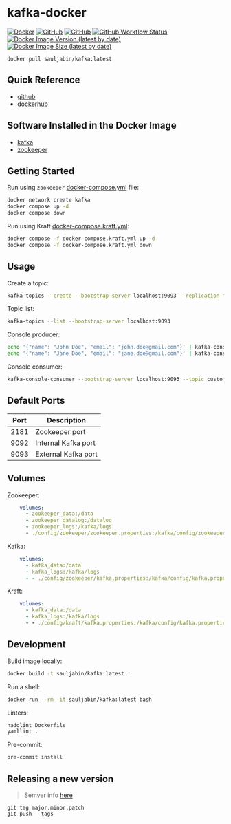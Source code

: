 # kafka-docker

<a href="https://www.docker.com/"><img alt="Docker" src="https://img.shields.io/badge/-docker-blue?logo=docker&logoColor=white"></a>
<a href="https://github.com/sauljabin/kafka-docker"><img alt="GitHub" src="https://img.shields.io/badge/status-active-brightgreen"></a>
<a href="https://github.com/sauljabin/kafka-docker/blob/main/LICENSE"><img alt="GitHub" src="https://img.shields.io/github/license/sauljabin/kafka-docker"></a>
<a href="https://github.com/sauljabin/kafka-docker/actions/workflows/main.yml"><img alt="GitHub Workflow Status" src="https://img.shields.io/github/workflow/status/sauljabin/kafka-docker/CI%20to%20Docker%20Hub"></a>
<a href="https://hub.docker.com/r/sauljabin/kafka"><img alt="Docker Image Version (latest by date)" src="https://img.shields.io/docker/v/sauljabin/kafka"></a>
<a href="https://hub.docker.com/r/sauljabin/kafka"><img alt="Docker Image Size (latest by date)" src="https://img.shields.io/docker/image-size/sauljabin/kafka"></a>

```
docker pull sauljabin/kafka:latest
```

## Quick Reference

- [github](https://github.com/sauljabin/kafka-docker)
- [dockerhub](https://hub.docker.com/r/sauljabin/kafka)

## Software Installed in the Docker Image

- [kafka](https://kafka.apache.org)
- [zookeeper](https://zookeeper.apache.org)

## Getting Started

Run using `zookeeper` [docker-compose.yml](docker-compose.yml) file:
```sh
docker network create kafka
docker compose up -d
docker compose down
```

Run using Kraft [docker-compose.kraft.yml](docker-compose.kraft.yml):
```sh
docker compose -f docker-compose.kraft.yml up -d
docker compose -f docker-compose.kraft.yml down
```

## Usage

Create a topic:
```sh
kafka-topics --create --bootstrap-server localhost:9093 --replication-factor 1 --partitions 1 --topic customers
```

Topic list:
```sh
kafka-topics --list --bootstrap-server localhost:9093
```

Console producer:
```sh
echo '{"name": "John Doe", "email": "john.doe@gmail.com"}' | kafka-console-producer --broker-list localhost:9093 --topic customers
echo '{"name": "Jane Doe", "email": "jane.doe@gmail.com"}' | kafka-console-producer --broker-list localhost:9093 --topic customers
```

Console consumer:
```sh
kafka-console-consumer --bootstrap-server localhost:9093 --topic customers --from-beginning
```

## Default Ports

| Port | Description         |
| ---- | ------------------- |
| 2181 | Zookeeper port      |
| 9092 | Internal Kafka port |
| 9093 | External Kafka port |

## Volumes

Zookeeper:
```yaml
    volumes:
      - zookeeper_data:/data
      - zookeeper_datalog:/datalog
      - zookeeper_logs:/kafka/logs
      - ./config/zookeeper/zookeeper.properties:/kafka/config/zookeeper.properties
```

Kafka:
```yaml
    volumes:
      - kafka_data:/data
      - kafka_logs:/kafka/logs
      - - ./config/zookeeper/kafka.properties:/kafka/config/kafka.properties
```

Kraft:
```yaml
    volumes:
      - kafka_data:/data
      - kafka_logs:/kafka/logs
      - - ./config/kraft/kafka.properties:/kafka/config/kafka.properties
```

## Development

Build image locally:
```sh
docker build -t sauljabin/kafka:latest .
```

Run a shell:
```sh
docker run --rm -it sauljabin/kafka:latest bash
```

Linters:
```sh
hadolint Dockerfile
yamllint .
```

Pre-commit:
```sh
pre-commit install
```

## Releasing a new version

> Semver info [here](https://semver.org/)

```
git tag major.minor.patch
git push --tags
```
